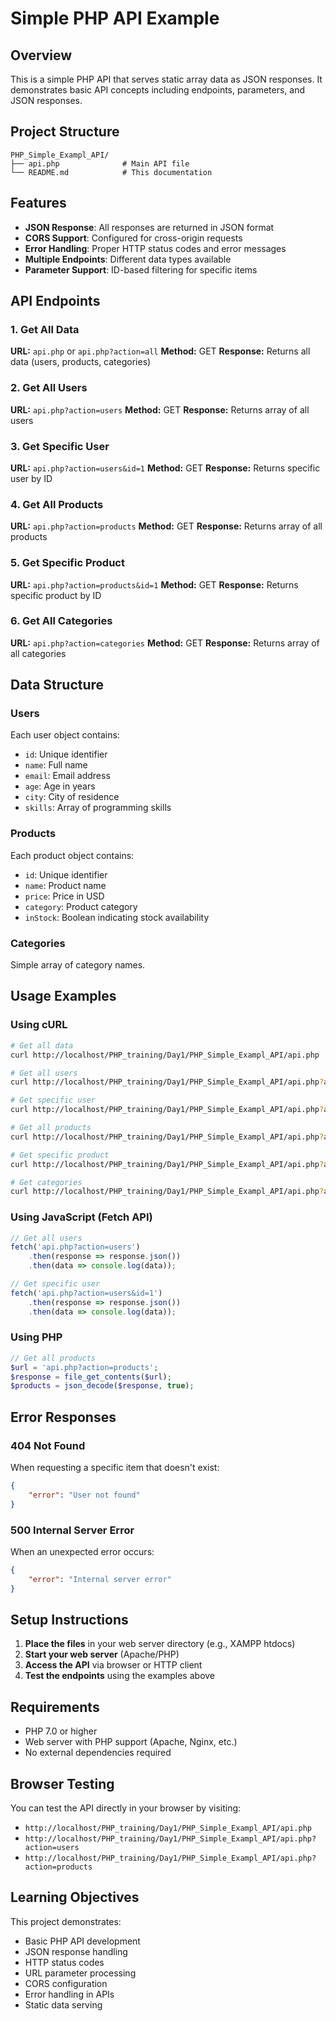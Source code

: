 # Simple PHP API Example

## Overview
This is a simple PHP API that serves static array data as JSON responses. It demonstrates basic API concepts including endpoints, parameters, and JSON responses.

## Project Structure
```
PHP_Simple_Exampl_API/
├── api.php              # Main API file
└── README.md            # This documentation
```

## Features
- **JSON Response**: All responses are returned in JSON format
- **CORS Support**: Configured for cross-origin requests
- **Error Handling**: Proper HTTP status codes and error messages
- **Multiple Endpoints**: Different data types available
- **Parameter Support**: ID-based filtering for specific items

## API Endpoints

### 1. Get All Data
**URL:** `api.php` or `api.php?action=all`
**Method:** GET
**Response:** Returns all data (users, products, categories)

### 2. Get All Users
**URL:** `api.php?action=users`
**Method:** GET
**Response:** Returns array of all users

### 3. Get Specific User
**URL:** `api.php?action=users&id=1`
**Method:** GET
**Response:** Returns specific user by ID

### 4. Get All Products
**URL:** `api.php?action=products`
**Method:** GET
**Response:** Returns array of all products

### 5. Get Specific Product
**URL:** `api.php?action=products&id=1`
**Method:** GET
**Response:** Returns specific product by ID

### 6. Get All Categories
**URL:** `api.php?action=categories`
**Method:** GET
**Response:** Returns array of all categories

## Data Structure

### Users
Each user object contains:
- `id`: Unique identifier
- `name`: Full name
- `email`: Email address
- `age`: Age in years
- `city`: City of residence
- `skills`: Array of programming skills

### Products
Each product object contains:
- `id`: Unique identifier
- `name`: Product name
- `price`: Price in USD
- `category`: Product category
- `inStock`: Boolean indicating stock availability

### Categories
Simple array of category names.

## Usage Examples

### Using cURL
```bash
# Get all data
curl http://localhost/PHP_training/Day1/PHP_Simple_Exampl_API/api.php

# Get all users
curl http://localhost/PHP_training/Day1/PHP_Simple_Exampl_API/api.php?action=users

# Get specific user
curl http://localhost/PHP_training/Day1/PHP_Simple_Exampl_API/api.php?action=users&id=1

# Get all products
curl http://localhost/PHP_training/Day1/PHP_Simple_Exampl_API/api.php?action=products

# Get specific product
curl http://localhost/PHP_training/Day1/PHP_Simple_Exampl_API/api.php?action=products&id=2

# Get categories
curl http://localhost/PHP_training/Day1/PHP_Simple_Exampl_API/api.php?action=categories
```

### Using JavaScript (Fetch API)
```javascript
// Get all users
fetch('api.php?action=users')
    .then(response => response.json())
    .then(data => console.log(data));

// Get specific user
fetch('api.php?action=users&id=1')
    .then(response => response.json())
    .then(data => console.log(data));
```

### Using PHP
```php
// Get all products
$url = 'api.php?action=products';
$response = file_get_contents($url);
$products = json_decode($response, true);
```

## Error Responses

### 404 Not Found
When requesting a specific item that doesn't exist:
```json
{
    "error": "User not found"
}
```

### 500 Internal Server Error
When an unexpected error occurs:
```json
{
    "error": "Internal server error"
}
```

## Setup Instructions

1. **Place the files** in your web server directory (e.g., XAMPP htdocs)
2. **Start your web server** (Apache/PHP)
3. **Access the API** via browser or HTTP client
4. **Test the endpoints** using the examples above

## Requirements
- PHP 7.0 or higher
- Web server with PHP support (Apache, Nginx, etc.)
- No external dependencies required

## Browser Testing
You can test the API directly in your browser by visiting:
- `http://localhost/PHP_training/Day1/PHP_Simple_Exampl_API/api.php`
- `http://localhost/PHP_training/Day1/PHP_Simple_Exampl_API/api.php?action=users`
- `http://localhost/PHP_training/Day1/PHP_Simple_Exampl_API/api.php?action=products`

## Learning Objectives
This project demonstrates:
- Basic PHP API development
- JSON response handling
- HTTP status codes
- URL parameter processing
- CORS configuration
- Error handling in APIs
- Static data serving 